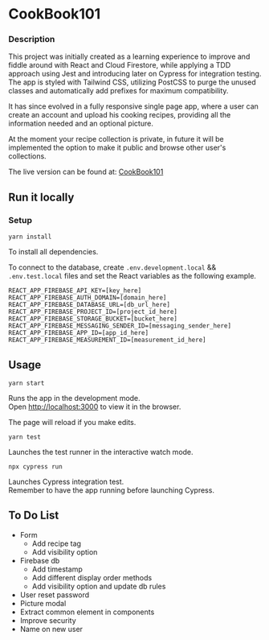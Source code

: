 # CookBook101

### Description

This project was initially created as a learning experience to improve and fiddle around with React and Cloud Firestore, while applying a TDD approach using Jest and introducing later on Cypress for integration testing.  
The app is styled with Tailwind CSS, utilizing PostCSS to purge the unused classes and automatically add prefixes for maximum compatibility.

It has since evolved in a fully responsive single page app, where a user can create an account and upload his cooking recipes, providing all the information needed and an optional picture.

At the moment your recipe collection is private, in future it will be implemented the option to make it public and browse other user's collections.
  
The live version can be found at: [CookBook101](https://cook101.herokuapp.com/)

## Run it locally

### Setup

`yarn install`

To install all dependencies.

To connect to the database, create `.env.development.local` && `.env.test.local` files and set the React variables as the following example.

```
REACT_APP_FIREBASE_API_KEY=[key_here]
REACT_APP_FIREBASE_AUTH_DOMAIN=[domain_here]
REACT_APP_FIREBASE_DATABASE_URL=[db_url_here]
REACT_APP_FIREBASE_PROJECT_ID=[project_id_here]
REACT_APP_FIREBASE_STORAGE_BUCKET=[bucket_here]
REACT_APP_FIREBASE_MESSAGING_SENDER_ID=[messaging_sender_here]
REACT_APP_FIREBASE_APP_ID=[app_id_here]
REACT_APP_FIREBASE_MEASUREMENT_ID=[measurement_id_here]
```


## Usage

`yarn start`

Runs the app in the development mode.  
Open [http://localhost:3000](http://localhost:3000) to view it in the browser.

The page will reload if you make edits.  

`yarn test`

Launches the test runner in the interactive watch mode.  

`npx cypress run`

Launches Cypress integration test.  
Remember to have the app running before launching Cypress.


## To Do List

- Form
  - Add recipe tag
  - Add visibility option
- Firebase db
  - Add timestamp
  - Add different display order methods
  - Add visibility option and update db rules
- User reset password
- Picture modal
- Extract common element in components
- Improve security
- Name on new user
